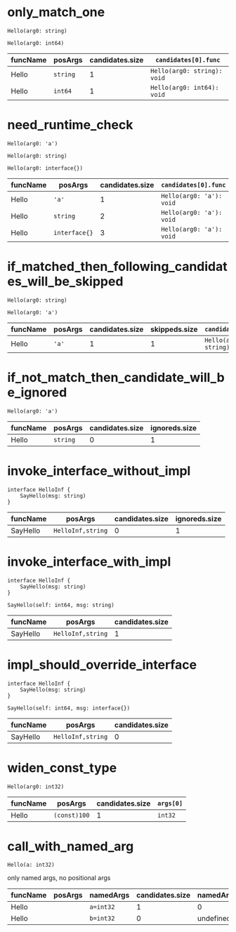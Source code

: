 # only_match_one

```dexscript
Hello(arg0: string)
```

```dexscript
Hello(arg0: int64)
```

| funcName | posArgs  | candidates.size | `candidates[0].func`        |
| -------- | -------- | --------------- | --------------------------- |
| Hello    | `string` | 1               | `Hello(arg0: string): void` |
| Hello    | `int64`  | 1               | `Hello(arg0: int64): void`  |

# need_runtime_check

```dexscript
Hello(arg0: 'a')
```

```dexscript
Hello(arg0: string)
```

```dexscript
Hello(arg0: interface{})
```

| funcName | posArgs       | candidates.size | `candidates[0].func`     | `candidates[1].func`        | `candidates[2].func`             |
| -------- | ------------- | --------------- | ------------------------ | --------------------------- | -------------------------------- |
| Hello    | `'a'`         | 1               | `Hello(arg0: 'a'): void` | undefined                   | undefined                        |
| Hello    | `string`      | 2               | `Hello(arg0: 'a'): void` | `Hello(arg0: string): void` | undefined                        |
| Hello    | `interface{}` | 3               | `Hello(arg0: 'a'): void` | `Hello(arg0: string): void` | `Hello(arg0: interface{}): void` |

# if_matched_then_following_candidates_will_be_skipped

```dexscript
Hello(arg0: string)
```

```dexscript
Hello(arg0: 'a')
```

| funcName | posArgs | candidates.size | skippeds.size | `candidates[0].func`        |
| -------- | ------- | --------------- | ------------- | --------------------------- |
| Hello    | `'a'`   | 1               | 1             | `Hello(arg0: string): void` |

# if_not_match_then_candidate_will_be_ignored

```dexscript
Hello(arg0: 'a')
```

| funcName | posArgs  | candidates.size | ignoreds.size |
| -------- | -------- | --------------- | ------------- |
| Hello    | `string` | 0               | 1             |

# invoke_interface_without_impl

```dexscript
interface HelloInf {
    SayHello(msg: string)
}
```

| funcName | posArgs           | candidates.size | ignoreds.size |
| -------- | ----------------- | --------------- | ------------- |
| SayHello | `HelloInf,string` | 0               | 1             |

# invoke_interface_with_impl

```dexscript
interface HelloInf {
    SayHello(msg: string)
}
```

```dexscript
SayHello(self: int64, msg: string)
```

| funcName | posArgs           | candidates.size |
| -------- | ----------------- | --------------- |
| SayHello | `HelloInf,string` | 1               |

# impl_should_override_interface

```dexscript
interface HelloInf {
    SayHello(msg: string)
}
```

```dexscript
SayHello(self: int64, msg: interface{})
```

| funcName | posArgs           | candidates.size |
| -------- | ----------------- | --------------- |
| SayHello | `HelloInf,string` | 0               |


# widen_const_type

```dexscript
Hello(arg0: int32)
```

| funcName | posArgs      | candidates.size | `args[0]` |
| -------- | ------------ | --------------- | --------- |
| Hello    | `(const)100` | 1               | `int32`   |

# call_with_named_arg

```dexscript
Hello(a: int32)
```

only named args, no positional args

| funcName | posArgs | namedArgs | candidates.size | namedArgsMapping[0] |
| -------- | ------- | --------- | --------------- | ------------------- |
| Hello    |         | `a=int32` | 1               | 0                   |
| Hello    |         | `b=int32` | 0               | undefined           |


